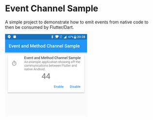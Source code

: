 # Event Channel Sample

A simple project to demonstrate how to emit events from native code to then be consumed by Flutter/Dart.

![Screenshot](images/flutter_01.png?raw=true "Screenshot")